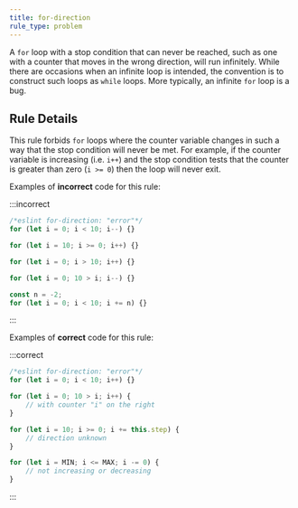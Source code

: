 ```yaml
---
title: for-direction
rule_type: problem
---
```


A `for` loop with a stop condition that can never be reached, such as one with a counter that moves in the wrong direction, will run infinitely. While there are occasions when an infinite loop is intended, the convention is to construct such loops as `while` loops. More typically, an infinite `for` loop is a bug.

## Rule Details

This rule forbids `for` loops where the counter variable changes in such a way that the stop condition will never be met. For example, if the counter variable is increasing (i.e. `i++`) and the stop condition tests that the counter is greater than zero (`i >= 0`) then the loop will never exit.

Examples of **incorrect** code for this rule:

:::incorrect

```js
/*eslint for-direction: "error"*/
for (let i = 0; i < 10; i--) {}

for (let i = 10; i >= 0; i++) {}

for (let i = 0; i > 10; i++) {}

for (let i = 0; 10 > i; i--) {}

const n = -2;
for (let i = 0; i < 10; i += n) {}
```

:::

Examples of **correct** code for this rule:

:::correct

```js
/*eslint for-direction: "error"*/
for (let i = 0; i < 10; i++) {}

for (let i = 0; 10 > i; i++) {
    // with counter "i" on the right
}

for (let i = 10; i >= 0; i += this.step) {
    // direction unknown
}

for (let i = MIN; i <= MAX; i -= 0) {
    // not increasing or decreasing
}
```

:::
